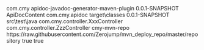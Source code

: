  
<!-- apidoc官网： http://apidocjs.com/ -->

<project>
 	<!-- 其他maven配置 -->
 	<build>
 		<plugins>
            <plugin>
                <groupId>com.cmy</groupId>
                <artifactId>apidoc-javadoc-generator-maven-plugin</artifactId>
                <version>0.0.1-SNAPSHOT</version>
                <dependencies>
                    <!-- 添加 configuration | apiSources | apiSource 这些类文件所需的依赖 -->
                </dependencies>
                <configuration>
                    <apiDocFileName>ApiDocContent</apiDocFileName><!--生成文件的文件名，默认是ApiDoc，会生成ApiDoc.java文件-->
                    <apiDocPackage>com.cmy.apidoc</apiDocPackage><!--放置生成文件的包，默认是com-->
                    <classPathDir>target\classes</classPathDir><!--项目编译后类文件的文件路径，执行插件目标前最好重编译一次项目，默认是target\classes-->
                    <apiVersion>0.0.1-SNAPSHOT</apiVersion><!--生成的javadoc里的@ApiVersion，默认是0.0.1-->
                    <apiDocDir>src\test\java</apiDocDir><!--生成文件代码的包的文件路径，默认是项目的源代码文件路径（src\main\java）-->
                    <apiSources><!--插件唯一一个没有默认配置，需要手动添加的配置，需要生成javadoc文件的源数据的类全限定名，一般是web项目的Controller-->
                        <apiSource>com.cmy.controller.XxxController</apiSource>
                        <apiSource>com.cmy.controller.ZzzController</apiSource>
                    </apiSources>
                </configuration>
            </plugin>
        </plugins>
    </build>
</project>

<project>
 	<!-- 其他maven配置 -->
    <repositories>
        <repository>
            <id>cmy-mvn-repo</id>
            <url>https://raw.githubusercontent.com/Zerojump/mvn_deploy_repo/master/repository</url>
            <releases><enabled>true</enabled></releases>
        	<snapshots><enabled>true</enabled></snapshots>
        </repository>
    </repositories>
</project>